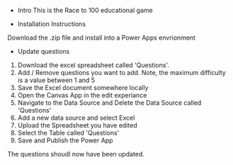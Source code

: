 * Intro
This is the Race to 100 educational game

* Installation Instructions

Download the .zip file and install into a Power Apps envrionment

* Update questions

1. Download the excel spreadsheet called 'Questions'.
2. Add / Remove questions you want to add. Note, the maximum difficulty is a value between 1 and 5
3. Save the Excel document somewhere locally
3. Open the Canvas App in the edit experiance
4. Navigate to the Data Source and Delete the Data Source called 'Questions'
5. Add a new data source and select Excel
6. Upload the Spreadsheet you have edited
7. Select the Table called 'Questions'
8. Save and Publish the Power App

The questions shoudl now have been updated.
